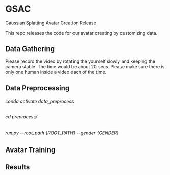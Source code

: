 # GSAC
Gaussian Splatting Avatar Creation Release 

This repo releases the code for our avatar creating by customizing data. 
## Data Gathering 
Please record the video by rotating the yourself slowly and keeping the camera stable. The time would be about 20 secs. Please make sure there is only one human inside a video each of the time.

## Data Preprocessing 
###### conda activate data_preprocess
###### cd preprocess/
###### run.py --root_path {ROOT_PATH} --gender {GENDER}
## Avatar Training 

## Results
